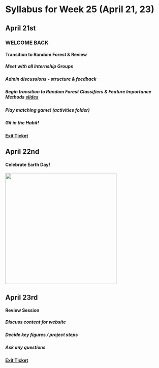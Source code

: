 # Syllabus for Week 25 (April 21, 23)



## April 21st
### WELCOME BACK
#### Transition to Random Forest & Review
##### Meet with all Internship Groups
##### Admin discussions - structure & feedback
##### Begin transition to Random Forest Classifiers & Feature Importance Methods [slides](https://docs.google.com/presentation/d/1L3mSm64Xe_3RIaDRKcD-HqcIRJwZwK_m0ebqaLBHcYA/edit?usp=sharing)
##### Play matching game! (activities folder)
##### Git in the Habit!
#### [Exit Ticket](https://docs.google.com/forms/d/e/1FAIpQLSfftMKYctEGVfuiOdgorBKmERJeUBgbRL4rlHf1-kWgpKU_Tg/viewform?usp=sf_link)

## April 22nd
#### Celebrate Earth Day!

<div><div align="left" width=80px>
    <img src="https://160g7a3snajg2i1r662yjd5r-wpengine.netdna-ssl.com/wp-content/uploads/2020/02/Earth-Day-blue-2499-sq-1.png" width="350"">
</div></div>


## April 23rd
#### Review Session
##### Discuss content for website
##### Decide key figures / project steps
##### Ask any questions
#### [Exit Ticket](https://docs.google.com/forms/d/e/1FAIpQLSfftMKYctEGVfuiOdgorBKmERJeUBgbRL4rlHf1-kWgpKU_Tg/viewform?usp=sf_link)
